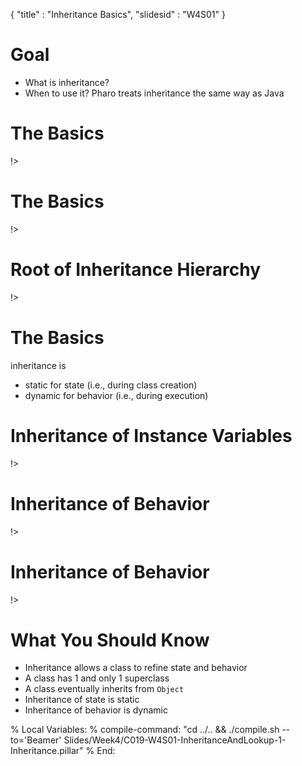 {"title" : "Inheritance Basics","slidesid" : "W4S01"}# Goal- What is inheritance?- When to use it?Pharo treats inheritance the same way as Java# The Basics<!columns|width=100<!column|width=60- often we want small adaptations- we want to extend existing behavior and state- solution: **class inheritance**- a class extends the definition of its superclass!><!column|width=40![](figures/InheritanceDiagram.png width=100)!>!># The Basics<!columns|width=100<!column|width=60a subclass- can add state and behavior:  - `color`, `borderColor`, ...- can use superclass behavior and state- can specialize and redefine superclass behavior!><!column|width=40![](figures/InheritanceDiagram.png width=100)!>!># Root of Inheritance Hierarchy<!columns|width=100<!column|width=70- `Object` is the root of most classes- `ProtoObject` \(`Object`'s superclass\) is for special purposes...  - ...but we will ignore it as it is not important!><!column|width=30![](figures/InheritanceDiagram-from-Object.png width=100)!>!># The Basicsinheritance is- static for state \(i.e., during class creation\)- dynamic for behavior \(i.e., during execution\)# Inheritance of Instance Variables<!columns|width=100<!column|width=65- happens during class definition- computed from  - the class own instance variables  - the ones of its superclasses!><!column|width=35![](figures/InheritanceDiagram.png width=100)!>!># Inheritance of Behavior<!columns|width=100<!column|width=50- happens at runtime- the method is searched  - starting from the receiver's class  - then going to the superclass!><!column|width=50![](figures/InheritanceDiagram-lookup-withBlank.png width=100)!>!># Inheritance of Behavior<!columns|width=100<!column|width=50- happens at runtime- the method is searched  - starting from the receiver's class  - then going to the superclass!><!column|width=50![](figures/InheritanceDiagram-lookup-superclass.png width=100)!>!># What You Should Know- Inheritance allows a class to refine state and behavior- A class has 1 and only 1 superclass- A class eventually inherits from `Object`- Inheritance of state is static- Inheritance of behavior is dynamic%  Local Variables:%  compile-command: "cd ../.. && ./compile.sh --to='Beamer' Slides/Week4/C019-W4S01-InheritanceAndLookup-1-Inheritance.pillar"%  End: